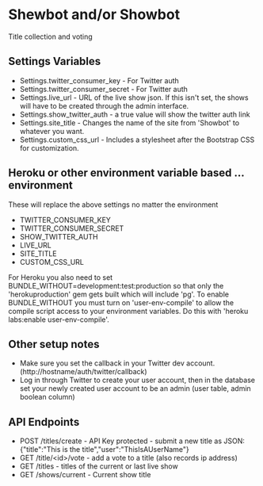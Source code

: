 Shewbot and/or Showbot
======================

Title collection and voting

Settings Variables
------------------

* Settings.twitter_consumer_key - For Twitter auth
* Settings.twitter_consumer_secret - For Twitter auth
* Settings.live_url - URL of the live show json. If this isn't set, the shows will have to be created through the admin interface.
* Settings.show_twitter_auth - a true value will show the twitter auth link
* Settings.site_title - Changes the name of the site from 'Showbot' to whatever you want.
* Settings.custom_css_url - Includes a stylesheet after the Bootstrap CSS for customization.

Heroku or other environment variable based ... environment
----------------------------------------------------------

These will replace the above settings no matter the environment

* TWITTER_CONSUMER_KEY
* TWITTER_CONSUMER_SECRET
* SHOW_TWITTER_AUTH
* LIVE_URL
* SITE_TITLE
* CUSTOM_CSS_URL

For Heroku you also need to set BUNDLE_WITHOUT=development:test:production so that only the 'herokuproduction' gem gets built which will include 'pg'.  To enable BUNDLE_WITHOUT you must turn on 'user-env-compile' to allow the compile script access to your environment variables.  Do this with 'heroku labs:enable user-env-compile'.

Other setup notes
-----------------

* Make sure you set the callback in your Twitter dev account. (http://hostname/auth/twitter/callback)
* Log in through Twitter to create your user account, then in the database set your newly created user account to be an admin (user table, admin boolean column)

API Endpoints
-------------

* POST /titles/create - API Key protected - submit a new title as JSON: {"title":"This is the title","user":"ThisIsAUserName"}
* GET /title/&lt;id&gt;/vote - add a vote to a title (also records ip address)
* GET /titles - titles of the current or last live show
* GET /shows/current - Current show title
